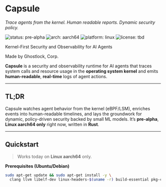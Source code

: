# Capsule

_Trace agents from the kernel. Human readable reports. Dynamic security policy._

![status: pre-alpha](https://img.shields.io/badge/status-pre--alpha-orange)
![arch: aarch64](https://img.shields.io/badge/arch-aarch64-blue)
![platform: linux](https://img.shields.io/badge/platform-Linux-green)
![license: tbd](https://img.shields.io/badge/license-TBD-lightgrey)

Kernel-First Security and Observability for AI Agents

Made by Ghostlock, Corp.

**Capsule** is a security and observability runtime for AI agents that traces system calls and resource usage in the **operating system kernel** and emits **human-readable**, **real-time** logs of agent actions.

---

## TL;DR

Capsule watches agent behavior from the kernel (eBPF/LSM), enriches events into human-readable timelines, and lays the groundwork for dynamic, policy-driven security backed by small ML models. It’s **pre-alpha**, **Linux aarch64 only** right now, written in **Rust**.

---

## Quickstart

> Works today on **Linux aarch64** only.

**Prerequisites (Ubuntu/Debian)**

```bash
sudo apt-get update && sudo apt-get install -y \
  clang llvm libelf-dev linux-headers-$(uname -r) build-essential pkg-config
```
